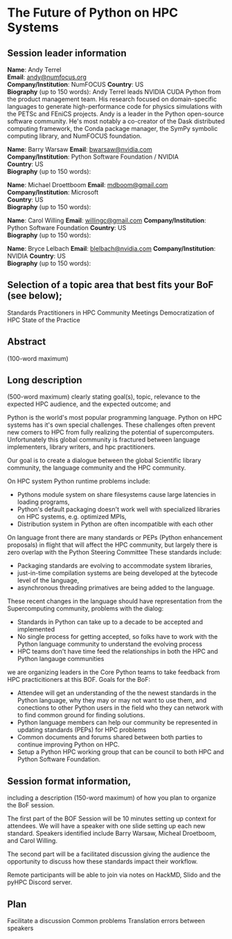 # The Future of Python on HPC Systems

## Session leader information

**Name**: Andy Terrel  
**Email**: andy@numfocus.org  
**Company/Institution**: NumFOCUS 
**Country**: US  
**Biography** (up to 150 words): Andy Terrel leads NVIDIA CUDA Python from the product management team. His research focused on domain-specific languages to generate high-performance code for physics simulations with the PETSc and FEniCS projects. Andy is a leader in the Python open-source software community. He's most notably a co-creator of the Dask distributed computing framework, the Conda package manager, the SymPy symbolic computing library, and NumFOCUS foundation.


**Name**: Barry Warsaw
**Email**: bwarsaw@nvidia.com  
**Company/Institution**: Python Software Foundation / NVIDIA  
**Country**: US  
**Biography** (up to 150 words): 


**Name**: Michael Droettboom
**Email**: mdboom@gmail.com  
**Company/Institution**: Microsoft  
**Country**: US  
**Biography** (up to 150 words): 

**Name**: Carol Willing
**Email**: willingc@gmail.com
**Company/Institution**: Python Software Foundation
**Country**: US  
**Biography** (up to 150 words): 

**Name**: Bryce Lelbach
**Email**: blelbach@nvidia.com
**Company/Institution**: NVIDIA
**Country**: US  
**Biography** (up to 150 words): 


## Selection of a topic area that best fits your BoF (see below);

Standards
Practitioners in HPC
Community Meetings
Democratization of HPC
State of the Practice

## Abstract 
(100-word maximum)


## Long description 
(500-word maximum) clearly stating goal(s), topic, relevance to the expected HPC audience, and the expected outcome; and

Python is the world's most popular programming language. Python on HPC systems has it's own special challenges. These challenges often prevent new comers to HPC from fully realizing the potential of supercomputers. Unfortunately this global community is fractured between language implementers, library writers, and hpc practitioners.

Our goal is to create a dialogue between the global Scientific library community, the language community and the HPC community. 

On HPC system Python runtime problems include:
- Pythons module system on share filesystems cause large latencies in loading programs,
- Python's default packaging doesn't work well with specialized libraries on HPC systems, e.g. optimized MPIs,
- Distribution system in Python are often incompatible with each other

On language front there are many standards or PEPs (Python enhancement proposals) in flight that will affect the HPC community, but largely there is zero overlap with the Python Steering Committee  These standards include:
- Packaging standards are evolving to accommodate system libraries,
- just-in-time compilation systems are being developed at the bytecode level of the language,
- asynchronous threading primatives are being added to the language.

These recent changes in the language should have representation from the Supercomputing community, problems with the dialog:
- Standards in Python can take up to a decade to be accepted and implemented
- No single process for getting accepted, so folks have to work with the Python language community to understand the evolving process
- HPC teams don't have time feed the relationships in both the HPC and Python langauge communities


we are organizing leaders in the Core Python teams to take feedback from HPC practicitioners at this BOF. 
Goals for the BoF:
- Attendee will get an understanding of the the newest standards in the Python language, why they may or may not want to use them, and conections to other Python users in the field who they can network with to find common ground for finding solutions.
- Python language members can help our community be represented in updating standards (PEPs) for HPC problems
- Common documents and forums shared between both parties to continue improving Python on HPC.
- Setup a Python HPC working group that can be council to both HPC and Python Software Foundation.


## Session format information, 
including a description (150-word maximum) of how you plan to organize the BoF session.

The first part of the BOF Session will be 10 minutes setting up context for attendees. We will have a speaker with one slide setting up each new standard. Speakers identified include Barry Warsaw, Micheal Droetboom, and Carol Willing.

The second part will be a facilitated discussion giving the audience the opportunity to discuss how these standards impact their workflow.

Remote participants will be able to join via notes on HackMD, Slido and the pyHPC Discord server.

## Plan

Facilitate a discussion 
Common problems 
Translation errors between speakers

